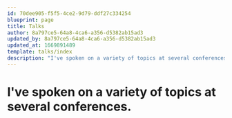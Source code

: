 ```yaml
---
id: 70dee905-f5f5-4ce2-9d79-ddf27c334254
blueprint: page
title: Talks
author: 8a797ce5-64a8-4ca6-a356-d5382ab15ad3
updated_by: 8a797ce5-64a8-4ca6-a356-d5382ab15ad3
updated_at: 1669891489
template: talks/index
description: "I've spoken on a variety of topics at several conferences."
---
```

# I've spoken on a variety of topics at several conferences.